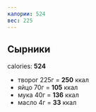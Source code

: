 ```yaml
---
калории: 524
вес: 225
---
```

## Сырники
calories: **524**
- творог 225г = **250** ккал 
- яйцо 70г = **105** ккал
- мука 40г = **136** ккал
- масло 4г = **33** ккал